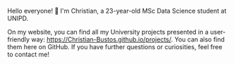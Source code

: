 Hello everyone! 👋
I'm Christian, a 23-year-old MSc Data Science student at UNIPD.

On my website, you can find all my University projects presented in a user-friendly way: https://Christian-Bustos.github.io/projects/. You can also find them here on GitHub. If you have further questions or curiosities, feel free to contact me!
